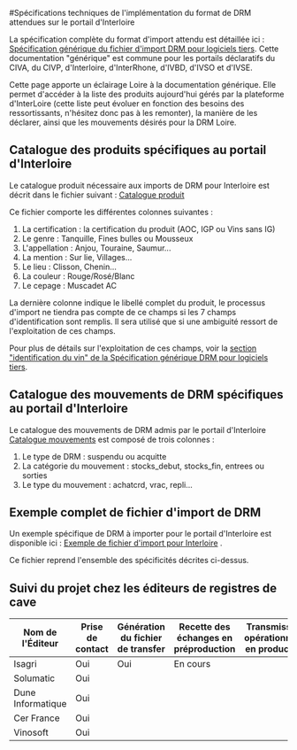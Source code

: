 #Spécifications techniques de l'implémentation du format de DRM attendues sur le portail d'Interloire

La spécification complète du format d'import attendu est détaillée ici : [Spécification générique du fichier d'import DRM pour logiciels tiers](https://github.com/24eme/mutualisation-douane/blob/master/logiciels-tiers/). Cette documentation "générique" est commune pour les portails déclaratifs du CIVA, du CIVP, d'Interloire, d'InterRhone, d'IVBD, d'IVSO et d'IVSE.

Cette page apporte un éclairage Loire à la documentation générique. Elle permet d'accéder à la liste des produits aujourd'hui gérés par la plateforme d'InterLoire (cette liste peut évoluer en fonction des besoins des ressortissants, n'hésitez donc pas à les remonter), la manière de les déclarer, ainsi que les mouvements désirés pour la DRM Loire.

## Catalogue des produits spécifiques au portail d'Interloire

Le catalogue produit nécessaire aux imports de DRM pour Interloire est décrit dans le fichier suivant : [Catalogue produit](catalogue_produits.csv)

Ce fichier comporte les différentes colonnes suivantes :

1. La certification : la certification du produit (AOC, IGP ou Vins sans IG)
2. Le genre : Tanquille, Fines bulles ou Mousseux
3. L'appellation : Anjou, Touraine, Saumur...
4. La mention : Sur lie, Villages...
5. Le lieu : Clisson, Chenin...
6. La couleur : Rouge/Rosé/Blanc
7. Le cepage : Muscadet AC

La dernière colonne indique le libellé complet du produit, le processus d'import ne tiendra pas compte de ce champs si les 7 champs d'identification sont remplis. Il sera utilisé que si une ambiguité ressort de l'exploitation de ces champs.

Pour plus de détails sur l'exploitation de ces champs, voir la [section "identification du vin" de la Spécification générique DRM pour logiciels tiers](https://github.com/24eme/mutualisation-douane/blob/master/logiciels-tiers/#description-des-lignes-cave).

## Catalogue des mouvements de DRM spécifiques au portail d'Interloire

Le catalogue des mouvements de DRM admis par le portail d'Interloire  [Catalogue mouvements](catalogue_mouvements.csv) est composé de trois colonnes :

1. Le type de DRM : suspendu ou acquitte
2. La catégorie du mouvement : stocks_debut, stocks_fin, entrees ou sorties
3. Le type du mouvement : achatcrd, vrac, repli...

## Exemple complet de fichier d'import de DRM

Un exemple spécifique de DRM à importer pour le portail d'Interloire est disponible ici : [Exemple de fichier d'import pour Interloire](exemple_export_drm.csv) .

Ce fichier reprend l'ensemble des spécificités décrites ci-dessus.

## Suivi du projet chez les éditeurs de registres de cave 

| Nom de l'Éditeur | Prise de contact | Génération du fichier de transfer | Recette des échanges en préproduction | Transmission opérationnelle en production | Versions compatibles |
|------------------|------------------|-----------------------------------|---------------------------------------|------------------------------------------------------|----------------------|
| Isagri           | Oui | Oui | En cours |  |  |
| Solumatic        | Oui |  |  |  |  |
| Dune Informatique| Oui |  |  |  |  |
| Cer France       | Oui |  |  |  |  |
| Vinosoft         | Oui |  |  |  |  |
